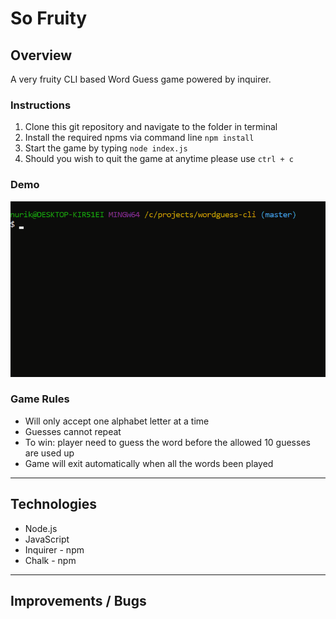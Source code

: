 # So Fruity

## Overview
A very fruity CLI based Word Guess game powered by inquirer.

### Instructions
  1. Clone this git repository and navigate to the folder in terminal
  2. Install the required npms via command line `npm install`
  3. Start the game by typing `node index.js`
  4. Should you wish to quit the game at anytime please use `ctrl + c`

### Demo
   ![how-this-works](https://github.com/Kinla/WordGuess-Cli/blob/master/assets/game.gif)

### Game Rules
  * Will only accept one alphabet letter at a time
  * Guesses cannot repeat
  * To win: player need to guess the word before the allowed 10 guesses are used up
  * Game will exit automatically when all the words been played

- - -

## Technologies
  * Node.js
  * JavaScript
  * Inquirer - npm
  * Chalk - npm

- - -  

## Improvements / Bugs

